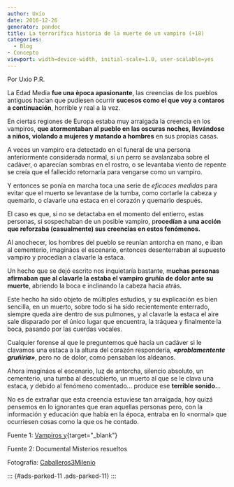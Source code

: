 ```yaml
---
author: Uxío
date: 2016-12-26
generator: pandoc
title: La terrorífica historia de la muerte de un vampiro (+18)
categories:
  - Blog
- Concepto
viewport: width=device-width, initial-scale=1.0, user-scalable=yes
---
```




Por Uxio P.R.

La Edad Media **fue una època apasionante**, las creencias de los
pueblos antiguos hacían que pudiesen ocurrir **sucesos como el que voy a
contaros a continuación**, horrible y real a la vez.

En ciertas regiones de Europa estaba muy arraigada la creencia en los
vampiros, **que atormentaban al pueblo en las oscuras noches, llevándose
a niños, violando a mujeres y matando a hombres** en sus propias casas.

A veces un vampiro era detectado en el funeral de una persona
anteriormente considerada normal, si un perro se avalanzaba sobre el
cadáver, o aparecían sombras en el rostro, o se levantaba viento de
repente se creía que el fallecido retornaría para vengarse como un
vampiro.

Y entonces se ponía en marcha toca una serie de *eficaces medidas* para
evitar que el muerto se levantase de la tumba, como cortarle la cabeza y
quemarlo, o clavarle una estaca en el corazón y quemarlo después.

El caso es que, si no se detactaba en el momento del entierro, estas
personas, si sospechaban de un posible vampiro, p**rocedían a una acción
que reforzaba (casualmente) sus creencias en estos fenómenos.**

Al anochecer, los hombres del pueblo se reunían antorcha en mano, e iban
al cementerio, imagináos el escenario, entonces desenterraban al
supuesto vampiro y procedían a clavarle la estaca.

Un hecho que se dejó escrito nos inquietaría bastante, m**uchas personas
afirmaban que al clavarle la estaba el vampiro gruñía de dolor ante su
muerte**, abriendo la boca e inclinando la cabeza hacia atrás.

Este hecho ha sido objeto de múltiples estudios, y su explicación es
bien sencilla, en un muerto, sobre todo si ha sido recientemente
enterrado, siempre queda aire dentro de sus pulmones, y al clavarle la
estaca el aire sale disparado por el único lugar que encuentra, la
tráquea y finalmente la boca, pasando por las cuerdas vocales.

Cualquier forense al que le preguntemos qué hacía un cadáver si le
clavamos una estaca a la altura del corazón respondería,
***«problamentente gruñiría»***, pero no de dolor, como pensaban los
aldeanos.

Ahora imagináos el escenario, luz de antorcha, silencio absoluto, un
cementerio, una tumba al descubierto, un muerto al que se le clava una
estaca, y debido al fenómeno comentado... produce ese **terrible
sonido.**..

No es de extrañar que esta creencia estuviese tan arraigada, hoy quizá
pensemos en lo ignorantes que eran aquellas personas pero, con la
información y educación que había en la época, entraba en lo «normal»
que ocurriesen cosas como la que os he contado.

Fuente 1: [Vampiros
y](http://www.vampirosyhombreslobos.com/page/2/){target="_blank"}

Fuente 2: Documental Misterios resueltos

Fotografía:
[Caballeros3Milenio](http://caballeros3milenio.wordpress.com/2009/03/08/noticias-hallan-este-esqueleto-de-vampiro-en-una-tumba-de-venecia/)

::: {#ads-parked-11 .ads-parked-11}
:::
